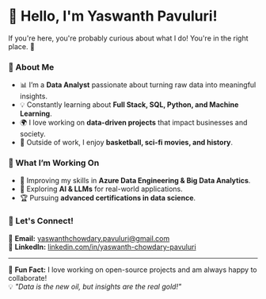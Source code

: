 # 👋 Hello, I'm Yaswanth Pavuluri!

If you're here, you're probably curious about what I do! You're in the right place. 🚀

### 🔹 About Me
- 📊 I’m a **Data Analyst** passionate about turning raw data into meaningful insights.
- 💡 Constantly learning about **Full Stack, SQL, Python, and Machine Learning**.
- 🌍 I love working on **data-driven projects** that impact businesses and society.
- 🏀 Outside of work, I enjoy **basketball, sci-fi movies, and history**.

### 📌 What I’m Working On
- 🎯 Improving my skills in **Azure Data Engineering & Big Data Analytics**.
- 🤖 Exploring **AI & LLMs** for real-world applications.
- 🏆 Pursuing **advanced certifications in data science**.

### 💬 Let's Connect!
📧 **Email:** [yaswanthchowdary.pavuluri@gmail.com](mailto:yaswanthchowdary.pavuluri@gmail.com)  
🔗 **LinkedIn:** [linkedin.com/in/yaswanth-chowdary-pavuluri](https://www.linkedin.com/in/yaswanth-chowdary-pavuluri) 

---

🚀 **Fun Fact:** I love working on open-source projects and am always happy to collaborate!  
💡 *"Data is the new oil, but insights are the real gold!"*
